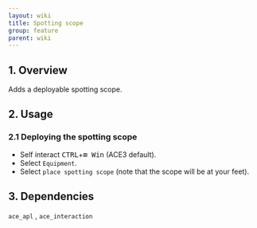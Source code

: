 ```yaml
---
layout: wiki
title: Spotting scope
group: feature
parent: wiki
---
```


## 1. Overview

Adds a deployable spotting scope.

## 2. Usage

### 2.1 Deploying the spotting scope
- Self interact <kbd>CTRL</kbd>+<kbd>⊞ Win</kbd> (ACE3 default).
- Select `Equipment`.
- Select `place spotting scope` (note that the scope will be at your feet).

## 3. Dependencies

`ace_apl` , `ace_interaction`